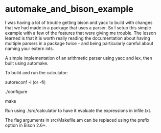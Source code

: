 # automake_and_bison_example
I was having a lot of trouble getting bison and yacc to build with changes that we had made in a package that uses a parser. So I setup this simple example with a few of the features that were giving me trouble. The lesson learned is that it is worth really reading the documentation about having multiple parsers in a package twice - and being particularly careful about naming your extern ints.

A simple implementation of an arithmetic parser using yacc and lex, then built using automake.

To build and run the calculator:

autoreconf -i (or -fi)

./configure

make

Run using ./src/calculator to have it evaluate the expressions in infile.txt.

The flag arguments in src/Makefile.am can be replaced using the prefix option in Bison 2.6+.
